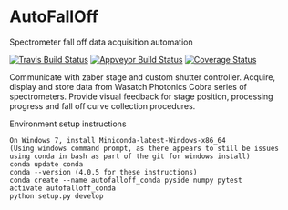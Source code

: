 # AutoFallOff
Spectrometer fall off data acquisition automation

[![Travis Build Status](https://travis-ci.org/WasatchPhotonics/AutoFallOff.svg?branch=master)](https://travis-ci.org/WasatchPhotonics/AutoFallOff?branch=master)
[![Appveyor Build Status](https://ci.appveyor.com/api/projects/status/1e1be5jy0m3qchq9?svg=true)](https://ci.appveyor.com/project/NathanHarrington/autofalloff)
[![Coverage Status](https://coveralls.io/repos/github/WasatchPhotonics/AutoFallOff/badge.svg?branch=master)](https://coveralls.io/github/WasatchPhotonics/AutoFallOff?branch=master)

Communicate with zaber stage and custom shutter controller. Acquire,
display and store data from Wasatch Photonics Cobra series of
spectrometers. Provide visual feedback for stage position, processing
progress and fall off curve collection procedures.


Environment setup instructions

    On Windows 7, install Miniconda-latest-Windows-x86_64
    (Using windows command prompt, as there appears to still be issues
    using conda in bash as part of the git for windows install)
    conda update conda
    conda --version (4.0.5 for these instructions)
    conda create --name autofalloff_conda pyside numpy pytest
    activate autofalloff_conda
    python setup.py develop

    
